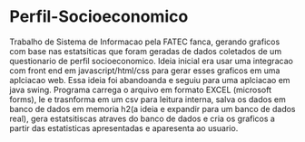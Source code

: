 # Perfil-Socioeconomico
Trabalho de Sistema de Informacao pela FATEC fanca, gerando graficos com base nas estatsiticas que foram geradas de dados coletados de um questionario de perfil socioeconomico.
Ideia inicial era usar uma integracao com front end em javascript/html/css para gerar esses graficos em uma aplciacao web. Essa ideia foi abandoanda e seguiu para uma aplciacao em java swing.
Programa carrega o arquivo em formato EXCEL (microsoft forms), le e trasnforma em um csv para leitura interna, salva os dados em banco de dados em memoria h2(a ideia e expandir para um banco de dados real), gera estatsitiscas atraves do banco de dados e cria os graficos a partir das estatisticas apresentadas e aparesenta ao usuario.
